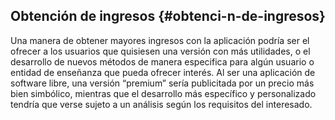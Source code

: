 ## Obtención de ingresos {#obtenci-n-de-ingresos}

Una manera de obtener mayores ingresos con la aplicación podría ser el ofrecer a los usuarios que quisiesen una versión con más utilidades, o el desarrollo de nuevos métodos de manera especifica para algún usuario o entidad de enseñanza que pueda ofrecer interés. Al ser una aplicación de software libre, una versión “premium” sería publicitada por un precio más bien simbólico, mientras que el desarrollo más específico y personalizado tendría que verse sujeto a un análisis según los requisitos del interesado.
